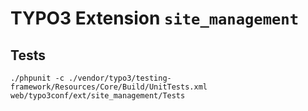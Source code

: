 # TYPO3 Extension `site_management`

## Tests

```
./phpunit -c ./vendor/typo3/testing-framework/Resources/Core/Build/UnitTests.xml web/typo3conf/ext/site_management/Tests
```